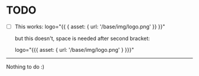 # TODO

- [ ] This works:
  logo="{{
    { asset: { url: '/base/img/logo.png' }}
  }}"

  but this doesn't, space is needed after second bracket:

  logo="{{{
    asset: { url: '/base/img/logo.png' }
  }}}"


-----------

Nothing to do :)
